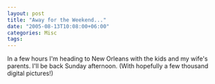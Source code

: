 ```yaml
---
layout: post
title: "Away for the Weekend..."
date: "2005-08-13T10:08:00+06:00"
categories: Misc 
tags: 
---
```


In a few hours I'm heading to New Orleans with the kids and my wife's parents. I'll be back Sunday afternoon. (With hopefully a few thousand digital pictures!)